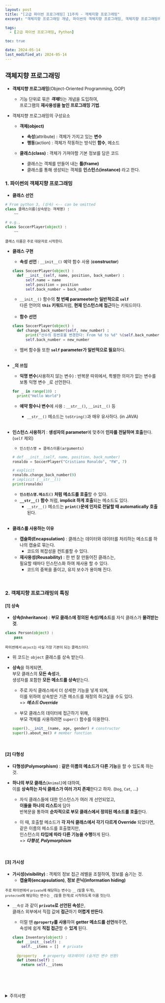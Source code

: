 ```yaml
---
layout: post
title: "[고급 파이썬 프로그래밍] 11주차 - 객체지향 프로그래밍"
excerpt: "객체지향 프로그래밍 개념, 파이썬의 객체지향 프로그래밍, 객체지향 프로그래밍의 특징, 상속, 다형성, 가시성"

tags:
  - [고급 파이썬 프로그래밍, Python]

toc: true

date: 2024-05-14
last_modified_at: 2024-05-14
---
```

## 객체지향 프로그래밍
- **객체지향 프로그래밍**(Object-Oriented Programming, OOP)
  - 기능 단위로 묶은 ***객체***라는 개념을 도입하여,  
  프로그램의 **재사용성을 높인 프로그래밍 기법**.  

- 객체지향 프로그래밍의 구성요소  
  - **객체(object)** 
    - **속성**(attribute) : 객체가 가지고 있는 **변수**
    - **행동**(action) : 객체가 작동하는 방식인 **함수**, 메소드  

  - **클래스(class)** : 객체가 가져야할 기본 정보를 담은 코드  
    - 클래스는 객체를 만들어 내는 **틀(frame)**
    - 클래스를 통해 생성되는 객체를 **인스턴스(instance)** 라고 한다.  

### 1. 파이썬의 객체지향 프로그래밍
- **클래스 선언**

```python
# From python 3, (상속) <-- can be omitted
class 클래스이름(상속받는 객체명) :
    ~~

# e.g., 
class SoccerPlayer(object) :
    ~~
```

<sup> 클래스 이름은 주로 대문자로 시작한다. </sup>  

- **클래스 구현**
  - **속성 선언** : `__init__()` 예약 함수 사용 (**constructor**)  

  ```python
  class SoccerPlayer(object) :
    def __init__(self, name, position, back_number) :
        self.name = name
        self.position = position
        self.back_number = back_number
  ```

  - `__init__()` 함수의 **첫 번째 parameeter는 일반적으로 `self`**  
  다른 언어의 **`this` 키워드**처럼, **현재 인스턴스에 접근**하는 키워드이다.  

  <br>

  - **함수 선언**

  ```python
  class SoccerPlayer(object) :
    def change_back_number(self, new_number) :
        print("선수의 등번호를 변경한다: From %d to %d" %(self.back_number, new_number))
        self.back_number = new_number
  ```

  - 멤버 함수들 또한 **`self` parameter가 일반적으로 필요**하다.  

  <br>

- **`_`의 쓰임**
  - **익명 변수**(사용하지 않는 변수) : 반복문 따위에서, 특별한 의미가 없는 변수를 보통 익명 변수 `_`로 선언한다.  

  ```python
  for _ in range(10) :
    print("Hello World")
  ```

  - **예약 함수나 변수**에 사용 : `__str__()`, `__init__()` 등
    - `__str__()` 메소드는 `toString()`과 매우 유사하다. (in JAVA)

    <br>

- **인스턴스 사용하기** : **생성자의 parameter**에 맞추어 **인자를 전달하며 호출**한다.  
(`self` 제외)
  - `인스턴스명 = 클래스이름(arguments)`

  ```python
  # def __init__(self, name, position, back_number)
  ronaldo = SoccerPlayer("Cristiano Ronaldo", "FW", 7)
  
  # explicit
  ronaldo.change_back_number(9)
  # implicit (__str__())
  print(ronaldo)
  ```

  - **`인스턴스명.메소드()` 처럼 메소드를 호출**할 수 있다.  
  - **`__str__()` 함수** 처럼, **implicit 하게 호출**되는 메소드도 있다.  
    - `__str__()` 메소드는 **`print()`문에 인자로 전달할 때 automatically 호출**된다. 

  <br>

- **클래스를 사용하는 이유**
  - **캡슐화(Encapsulation)** : 클래스는 데이터와 데이터를 처리하는 메소드를 하나의 캡슐로 묶는다.  
    - 코드의 복잡성을 컨트롤할 수 있다.  
  - **재사용성(Reusability)** : 한 번 잘 만들어진 클래스는,  
  필요할 때마다 인스턴스화 하여 재사용 할 수 있다.  
    - 코드의 중복을 줄이고, 유지 보수가 용이해 진다.  

<br>

### 2. 객체지향 프로그래밍의 특징
#### [1] 상속
- **상속(Inheritance)** : **부모 클래스에 정의된 속성/메소드**를 자식 클래스가 **물려받는 것**.  

```python
class Person(object) :
    pass
```

<sup>파이썬에서 `object`는 사실 가장 기본이 되는 클래스이다.</sup>

- 위 코드는 `object` 클래스를 상속 받는다.  

- **상속**을 하게되면,  
부모 클래스의 **모든 속성**과,  
생성자를 포함한 **모든 메소드를 상속**받는다.  

  - 주로 자식 클래스에서 더 상세한 기능을 넣게 되며,  
  이를 위하여 상속받은 기존 메소드를 재정의 하고싶을 수도 있다.  
  => ***메소드 Override***

  - 부모 클래스의 데이터에 접근하기 위해,  
  부모 객체를 사용하려면 `super()` 함수를 이용한다.  

  ```python
  super().__init__(name, age, gender) # constructor
  super().about_me() # member function
  ```  

  <br>

#### [2] 다형성
- **다형성(Polymorphism)** : **같은 이름의 메소드가 다른 기능**을 할 수 있도록 하는 것.

- **하나의 부모 클래스**(`Animal`)에 대하여,  
이를 **상속하는 자식 클래스가 여러 가지 존재**한다고 하자. (`Dog`, `Cat`, ...)  

  - 자식 클래스들에 대한 인스턴스가 여러 개 선언되었고,  
  **이들을 하나의 리스트**에 담아  
  반복문을 통하여 **순차적으로 부모 클래스에서 정의된 메소드를 호출**한다.  

  - 이 때, 호출할 메소드가 **각 자식 클래스에서 각기 다르게 Override** 되었다면,  
  같은 이름의 메소드를 호출했지만,  
  인스턴스의 **타입에 따라 다른 기능을 수행**하게 된다.  
  => ***다형성, Polymorphism***

  <br>

#### [3] 가시성
- **가시성(visibility)** : 객체의 정보 접근 레벨을 조절하여, 정보를 숨기는 것.
  - **캡슐화(encapsulation)**, **정보 은닉(information hiding)**

<sub> 주로 파이썬에서 `private`에 해당하는 변수는 `__` (밑줄 두개),  
`protected`에 해당하는 변수는 `_` (밑줄 한개)로 시작하도록 이름 짓는다.  

- `__속성` 과 같이 **`private`로 선언된 속성**은,  
클래스 외부에서 직접 값에 **접근**하기 **어렵게 만든다**.  
  - 이럴 땐 **`@property`를 사용**하여 **getter 메소드를 선언**해주면,  
  속성에 쉽게 **직접 접근**할 수 **있게** 된다.  

  ```python
  class Inventory(object) :
    def __init__(self) :
      self.__items = []  # private
    
    @property   # property 데코레이터 (숨겨진 변수 반환)
    def items(self) :
      return self.__items
  ```

<br>
<br>
<br>
<br>
<details>
<summary>주의사항</summary>
<div markdown="1">

이 포스팅은 강원대학교 최미정 교수님의 고급파이썬프로그래밍 수업을 들으며 내용을 정리 한 것입니다.  
수업 내용에 대한 저작권은 교수님께 있으니,  
다른 곳으로의 무분별한 내용 복사를 자제해 주세요.

</div>
</details> 